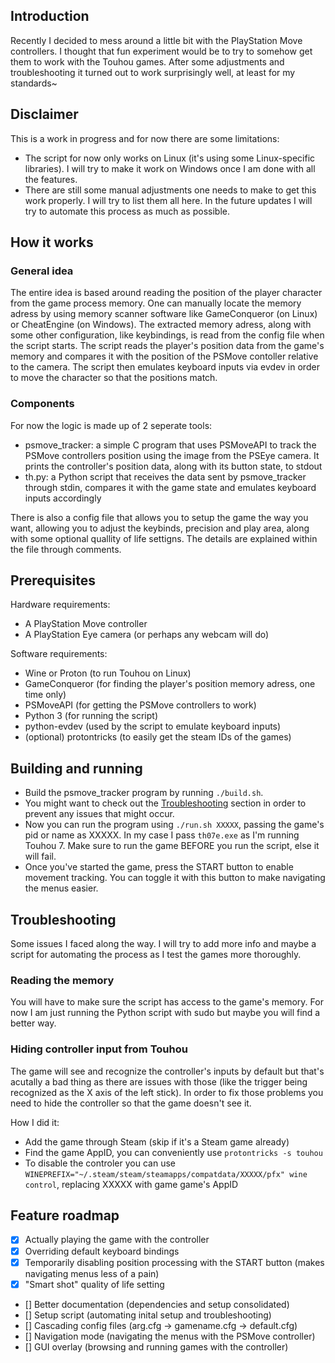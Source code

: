 ## Introduction
Recently I decided to mess around a little bit with the PlayStation Move controllers. I thought that fun experiment would be to try to somehow get them to work with the Touhou games. After some adjustments and troubleshooting it turned out to work surprisingly well, at least for my standards~

## Disclaimer
This is a work in progress and for now there are some limitations:
* The script for now only works on Linux (it's using some Linux-specific libraries). I will try to make it work on Windows once I am done with all the features.
* There are still some manual adjustments one needs to make to get this work properly. I will try to list them all here. In the future updates I will try to automate this process as much as possible.

## How it works

### General idea
The entire idea is based around reading the position of the player character from the game process memory. One can manually locate the memory adress by using memory scanner software like GameConqueror (on Linux) or CheatEngine (on Windows). The extracted memory adress, along with some other configuration, like keybindings, is read from the config file when the script starts. The script reads the player's position data from the game's memory and compares it with the position of the PSMove contoller relative to the camera. The script then emulates keyboard inputs via evdev in order to move the character so that the positions match.

### Components
For now the logic is made up of 2 seperate tools:
* psmove_tracker: a simple C program that uses PSMoveAPI to track the PSMove controllers position using the image from the PSEye camera. It prints the controller's position data, along with its button state, to stdout
* th.py: a Python script that receives the data sent by psmove_tracker through stdin, compares it with the game state and emulates keyboard inputs accordingly

There is also a config file that allows you to setup the game the way you want, allowing you to adjust the keybinds, precision and play area, along with some optional quallity of life settigns. The details are explained within the file through comments.

## Prerequisites
Hardware requirements:
* A PlayStation Move controller
* A PlayStation Eye camera (or perhaps any webcam will do)

Software requirements:
* Wine or Proton (to run Touhou on Linux)
* GameConqueror (for finding the player's position memory adress, one time only)
* PSMoveAPI (for getting the PSMove controllers to work)
* Python 3 (for running the script)
* python-evdev (used by the script to emulate keyboard inputs)
* (optional) protontricks (to easily get the steam IDs of the games)

## Building and running
* Build the psmove_tracker program by running `./build.sh`.
* You might want to check out the [Troubleshooting](#troubleshooting) section in order to prevent any issues that might occur.
* Now you can run the program using `./run.sh XXXXX`, passing the game's pid or name as XXXXX. In my case I pass `th07e.exe` as I'm running Touhou 7. Make sure to run the game BEFORE you run the script, else it will fail.
* Once you've started the game, press the START button to enable movement tracking. You can toggle it with this button to make navigating the menus easier.

## Troubleshooting
Some issues I faced along the way. I will try to add more info and maybe a script for automating the process as I test the games more thoroughly.

### Reading the memory
You will have to make sure the script has access to the game's memory. For now I am just running the Python script with sudo but maybe you will find a better way.

### Hiding controller input from Touhou
The game will see and recognize the controller's inputs by default but that's acutally a bad thing as there are issues with those (like the trigger being recognized as the X axis of the left stick). In order to fix those problems you need to hide the controller so that the game doesn't see it.

How I did it:
* Add the game through Steam (skip if it's a Steam game already)
* Find the game AppID, you can conveniently use `protontricks -s touhou`
* To disable the controler you can use `WINEPREFIX="~/.steam/steam/steamapps/compatdata/XXXXX/pfx" wine control`, replacing XXXXX with game game's AppID

## Feature roadmap
- [x] Actually playing the game with the controller
- [x] Overriding default keyboard bindings
- [x] Temporarily disabling position processing with the START button (makes navigating menus less of a pain)
- [x] "Smart shot" quality of life setting
- [] Better documentation (dependencies and setup consolidated)
- [] Setup script (automating inital setup and troubleshooting)
- [] Cascading config files (arg.cfg -> gamename.cfg -> default.cfg)
- [] Navigation mode (navigating the menus with the PSMove controller)
- [] GUI overlay (browsing and running games with the controller)
